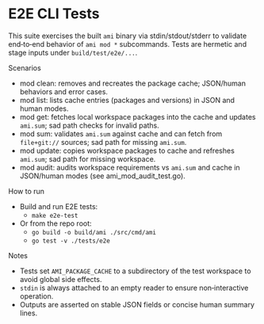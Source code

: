 # E2E CLI Tests

This suite exercises the built `ami` binary via stdin/stdout/stderr to validate end‑to‑end behavior of `ami mod *` subcommands. Tests are hermetic and stage inputs under `build/test/e2e/...`.

Scenarios
- mod clean: removes and recreates the package cache; JSON/human behaviors and error cases.
- mod list: lists cache entries (packages and versions) in JSON and human modes.
- mod get: fetches local workspace packages into the cache and updates `ami.sum`; sad path checks for invalid paths.
- mod sum: validates `ami.sum` against cache and can fetch from `file+git://` sources; sad path for missing `ami.sum`.
- mod update: copies workspace packages to cache and refreshes `ami.sum`; sad path for missing workspace.
- mod audit: audits workspace requirements vs `ami.sum` and cache in JSON/human modes (see ami_mod_audit_test.go).

How to run
- Build and run E2E tests:
  - `make e2e-test`
- Or from the repo root:
  - `go build -o build/ami ./src/cmd/ami`
  - `go test -v ./tests/e2e`

Notes
- Tests set `AMI_PACKAGE_CACHE` to a subdirectory of the test workspace to avoid global side effects.
- `stdin` is always attached to an empty reader to ensure non‑interactive operation.
- Outputs are asserted on stable JSON fields or concise human summary lines.
